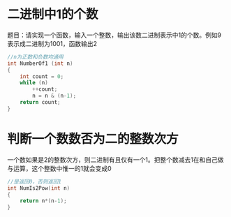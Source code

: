 # 二进制中1的个数

题目：请实现一个函数，输入一个整数，输出该数二进制表示中1的个数。例如9表示成二进制为1001，函数输出2

```cpp
//n为正数和负数均通用
int NumberOf1 (int n)
{
    int count = 0;
    while (n)
        ++count;
        n = n & (n-1);
    return count;
}
```

# 判断一个数数否为二的整数次方

一个数如果是2的整数次方，则二进制有且仅有一个1。把整个数减去1在和自己做与运算，这个整数中惟一的1就会变成0

```cpp
//是返回0，否则返回1
int NumIs2Pow(int n)
{
    return n*(n-1);
}
```

